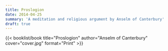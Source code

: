 ```yaml
---
title: Proslogion
date: 2014-04-25
summary: 'A meditation and religious argument by Anselm of Canterbury'
draft: true
---
```


{{< booklist/book
title="Proslogion"
author="Anselm of Canterbury"
cover="cover.jpg"
format="Print" >}}
